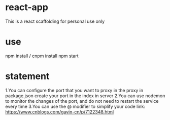 # react-app
This is a react scaffolding for personal use only
# use
npm install / cnpm install
npm start
# statement
1.You can configure the port that you want to proxy in the proxy in package.json
create your port in the index in server
2.You can use nodemon to monitor the changes of the port, and do not need to restart the service every time
3.You can use the @ modifier to simplify your code
  link: https://www.cnblogs.com/gavin-cn/p/7122348.html